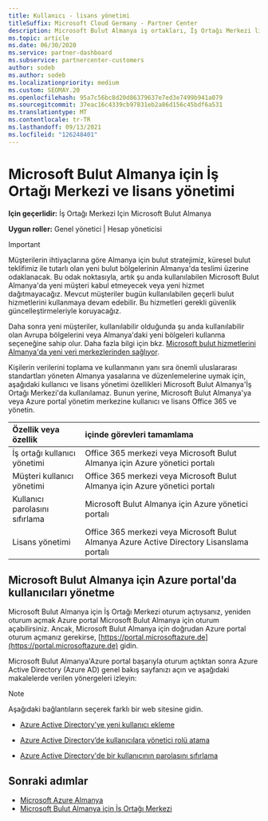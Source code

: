 ```yaml
---
title: Kullanıcı - lisans yönetimi
titleSuffix: Microsoft Cloud Germany - Partner Center
description: Microsoft Bulut Almanya iş ortakları, İş Ortağı Merkezi lisanslarının yanı sıra parola sıfırlamalarını nasıl ve nereden yöneteceklerini öğrenin.
ms.topic: article
ms.date: 06/30/2020
ms.service: partner-dashboard
ms.subservice: partnercenter-customers
author: sodeb
ms.author: sodeb
ms.localizationpriority: medium
ms.custom: SEOMAY.20
ms.openlocfilehash: 95a7c56bc8d20d86379637e7ed3e7499b941a079
ms.sourcegitcommit: 37eac16c4339cb97831eb2a86d156c45bdf6a531
ms.translationtype: MT
ms.contentlocale: tr-TR
ms.lasthandoff: 09/13/2021
ms.locfileid: "126248401"
---
```

# <a name="user-and-license-management-in-partner-center-for-microsoft-cloud-germany"></a>Microsoft Bulut Almanya için İş Ortağı Merkezi ve lisans yönetimi

**Için geçerlidir:** İş Ortağı Merkezi Için Microsoft Bulut Almanya

**Uygun roller:** Genel yönetici | Hesap yöneticisi

> [!IMPORTANT]
> Müşterilerin ihtiyaçlarına göre Almanya için bulut stratejimiz, küresel bulut teklifimiz ile tutarlı olan yeni bulut bölgelerinin Almanya'da teslimi üzerine odaklanacak. Bu odak noktasıyla, artık şu anda kullanılabilen Microsoft Bulut Almanya'da yeni müşteri kabul etmeyecek veya yeni hizmet dağıtmayacağız. Mevcut müşteriler bugün kullanılabilen geçerli bulut hizmetlerini kullanmaya devam edebilir. Bu hizmetleri gerekli güvenlik güncelleştirmeleriyle koruyacağız.
>  
> Daha sonra yeni müşteriler, kullanılabilir olduğunda şu anda kullanılabilir olan Avrupa bölgelerini veya Almanya'daki yeni bölgeleri kullanma seçeneğine sahip olur. Daha fazla bilgi için bkz. [Microsoft bulut hizmetlerini Almanya'da yeni veri merkezlerinden sağlıyor](https://news.microsoft.com/europe/2018/08/31/microsoft-to-deliver-cloud-services-from-new-datacentres-in-germany-in-2019-to-meet-evolving-customer-needs/).

Kişilerin verilerini toplama ve kullanmanın yanı sıra önemli uluslararası standartları yöneten Almanya yasalarına ve düzenlemelerine uymak için, aşağıdaki kullanıcı ve lisans yönetimi özellikleri Microsoft Bulut Almanya'İş Ortağı Merkezi'da kullanılamaz. Bunun yerine, Microsoft Bulut Almanya'ya veya Azure portal yönetim merkezine kullanıcı ve lisans Office 365 ve yönetin.

Özellik veya özellik | içinde görevleri tamamlama
:--- | :---
İş ortağı kullanıcı yönetimi | Office 365 merkezi veya Microsoft Bulut Almanya için Azure yönetici portalı
Müşteri kullanıcı yönetimi | Office 365 merkezi veya Microsoft Bulut Almanya için Azure yönetici portalı
Kullanıcı parolasını sıfırlama | Microsoft Bulut Almanya için Azure yönetici portalı
Lisans yönetimi | Office 365 merkezi veya Microsoft Bulut Almanya Azure Active Directory Lisanslama portalı

## <a name="how-to-manage-users-in-the-azure-portal-for-microsoft-cloud-germany"></a>Microsoft Bulut Almanya için Azure portal'da kullanıcıları yönetme 

Microsoft Bulut Almanya için İş Ortağı Merkezi oturum açtıysanız, yeniden oturum açmak Azure portal Microsoft Bulut Almanya için oturum açabilirsiniz. Ancak, Microsoft Bulut Almanya için doğrudan Azure portal oturum açmanız gerekirse, [https://portal.microsoftazure.de](https://portal.microsoftazure.de) gidin. 

Microsoft Bulut Almanya'Azure portal başarıyla oturum açtıktan sonra Azure Active Directory (Azure AD) genel bakış sayfanızı açın ve aşağıdaki makalelerde verilen yönergeleri izleyin:

> [!NOTE]  
> Aşağıdaki bağlantıların seçerek farklı bir web sitesine gidin.

-  [Azure Active Directory'ye yeni kullanıcı ekleme](/azure/active-directory/active-directory-users-create-azure-portal)

-  [Azure Active Directory’de kullanıcılara yönetici rolü atama](/azure/active-directory/active-directory-users-assign-role-azure-portal)

-  [Azure Active Directory'de bir kullanıcının parolasını sıfırlama](/azure/active-directory/active-directory-users-reset-password-azure-portal)

## <a name="next-steps"></a>Sonraki adımlar

-  [Microsoft Azure Almanya](https://azure.microsoft.com/global-infrastructure/germany/)
-  [Microsoft Bulut Almanya için İş Ortağı Merkezi](partner-center-for-microsoft-cloud-germany.md)